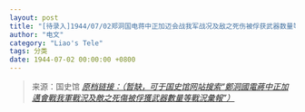 ```yaml
---
layout: post
title: "[待录入]1944/07/02郑洞国电蒋中正加迈会战我军战况及敌之死伤被俘获武器数量等战况汇报"
author: "电文"
category: "Liao's Tele"
tags: 分类
date: 1944-07-02 00:00:00 +0800
---
```

> 来源：国史馆 [*原档链接：（暂缺，可于国史馆网站搜索“鄭洞國電蔣中正加邁會戰我軍戰況及敵之死傷被俘獲武器數量等戰況彙報”）*]()
